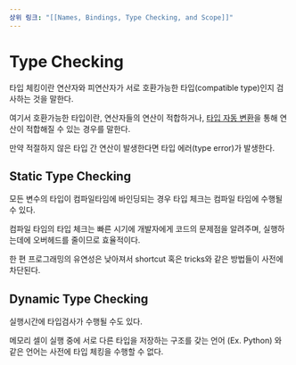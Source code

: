```yaml
---
상위 링크: "[[Names, Bindings, Type Checking, and Scope]]"
---
```

# Type Checking
타입 체킹이란 연산자와 피연산자가 서로 호환가능한 타입(compatible type)인지 검사하는 것을 말한다.

여기서 호환가능한 타입이란, 연산자들의 연산이 적합하거나, [타입 자동 변환](Coercion)을 통해 연산이 적합해질 수 있는 경우를 말한다.

만약 적절하지 않은 타입 간 연산이 발생한다면 타입 에러(type error)가 발생한다.

## Static Type Checking

모든 변수의 타입이 컴파일타임에 바인딩되는 경우 타입 체크는 컴파일 타임에 수행될 수 있다. 

컴파일 타임의 타입 체크는 빠른 시기에 개발자에게 코드의 문제점을 알려주며, 실행하는데에 오버헤드를 줄이므로 효율적이다.

한 편 프로그래밍의 유연성은 낮아져서 shortcut 혹은 tricks와 같은 방법들이 사전에 차단된다.

## Dynamic Type Checking

실행시간에 타입검사가 수행될 수도 있다.

메모리 셀이 실행 중에 서로 다른 타입을 저장하는 구조를 갖는 언어 (Ex. Python) 와 같은 언어는 사전에 타입 체킹을 수행할 수 없다. 